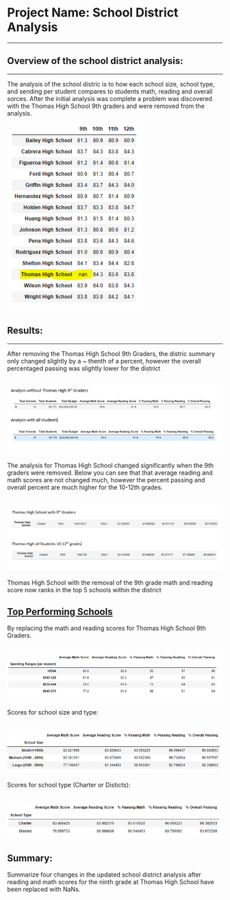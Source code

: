 # Project Name: School District Analysis
---

## Overview of the school district analysis: 
---
The analysis of the school distric is to how each school size, school type, and sending per student compares to 
students math, reading and overall sorces.  After the initial analysis was complete a problem was discovered with the 
Thomas High School 9th graders and were removed from the analysis.

![Thomas High School 9th Graders Removed](/Resources/Thomas_9thGrade_removed.PNG)
 

## Results: 
---
After removing the Thomas High School 9th Graders, the distric summary only changed slightly by a ~ thenth of a percent, however the overall 
percentaged passing was slightly lower for the district

![Distric Analysis](/Resources/district_analysis_summary.PNG)
---

The analysis for Thomas High School changed significantly when the 9th graders were removed.  Below you can see that
that average reading and math scores are not changed much, however the percent passing and overall percent are much higher for the 10-12th
grades.

![Thomas High School Summary](/Resources/school_analysis.PNG)
---
  
Thomas High School with the removal of the 9th grade math and reading score now ranks in the top 5 schools within the district

[Top Performing Schools](/Resources/top_performing_schools.PNG) 
---
By replacing the math and reading scores for Thomas High School 9th Graders.

![Per Student Spending](/Resources/per_student_spending.PNG)
---

Scores for school size and type:

![School Size](/Resources/school_size.PNG)
---
Scores for school type (Charter or Disticts):

![School Type](/Resources/school_type.PNG)
---

## Summary: 
Summarize four changes in the updated school district analysis after reading and math scores for the 
ninth grade at Thomas High School have been replaced with NaNs.
